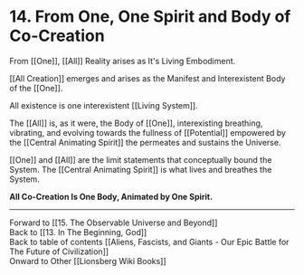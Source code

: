# 14. From One, One Spirit and Body of Co-Creation

From [[One]], [[All]] Reality arises as It's Living Embodiment. 

[[All Creation]] emerges and arises as the Manifest and Interexistent Body of the [[One]]. 

All existence is one interexistent [[Living System]]. 

The [[All]] is, as it were, the Body of [[One]], interexisting breathing, vibrating, and evolving towards the fullness of [[Potential]] empowered by the [[Central Animating Spirit]] the permeates and sustains the Universe. 

[[One]] and [[All]] are the limit statements that conceptually bound the System. The [[Central Animating Spirit]] is what lives and breathes the System. 

**All Co-Creation Is One Body, Animated by One Spirit.**  

___

Forward to [[15. The Observable Universe and Beyond]]      
Back to [[13. In The Beginning, God]]      
Back to table of contents [[Aliens, Fascists, and Giants  - Our Epic Battle for The Future of Civilization]]  
Onward to Other [[Lionsberg Wiki Books]]  
